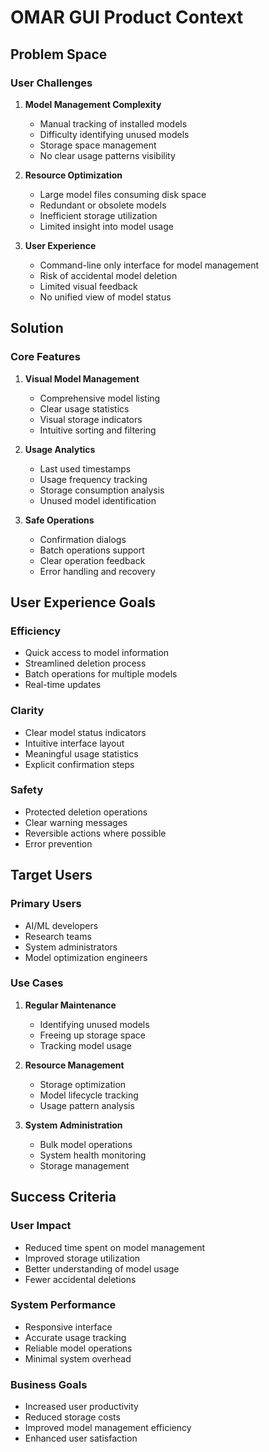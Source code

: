 # OMAR GUI Product Context

## Problem Space

### User Challenges

1. **Model Management Complexity**
    - Manual tracking of installed models
    - Difficulty identifying unused models
    - Storage space management
    - No clear usage patterns visibility

2. **Resource Optimization**
    - Large model files consuming disk space
    - Redundant or obsolete models
    - Inefficient storage utilization
    - Limited insight into model usage

3. **User Experience**
    - Command-line only interface for model management
    - Risk of accidental model deletion
    - Limited visual feedback
    - No unified view of model status

## Solution

### Core Features

1. **Visual Model Management**
    - Comprehensive model listing
    - Clear usage statistics
    - Visual storage indicators
    - Intuitive sorting and filtering

2. **Usage Analytics**
    - Last used timestamps
    - Usage frequency tracking
    - Storage consumption analysis
    - Unused model identification

3. **Safe Operations**
    - Confirmation dialogs
    - Batch operations support
    - Clear operation feedback
    - Error handling and recovery

## User Experience Goals

### Efficiency

- Quick access to model information
- Streamlined deletion process
- Batch operations for multiple models
- Real-time updates

### Clarity

- Clear model status indicators
- Intuitive interface layout
- Meaningful usage statistics
- Explicit confirmation steps

### Safety

- Protected deletion operations
- Clear warning messages
- Reversible actions where possible
- Error prevention

## Target Users

### Primary Users

- AI/ML developers
- Research teams
- System administrators
- Model optimization engineers

### Use Cases

1. **Regular Maintenance**
    - Identifying unused models
    - Freeing up storage space
    - Tracking model usage

2. **Resource Management**
    - Storage optimization
    - Model lifecycle tracking
    - Usage pattern analysis

3. **System Administration**
    - Bulk model operations
    - System health monitoring
    - Storage management

## Success Criteria

### User Impact

- Reduced time spent on model management
- Improved storage utilization
- Better understanding of model usage
- Fewer accidental deletions

### System Performance

- Responsive interface
- Accurate usage tracking
- Reliable model operations
- Minimal system overhead

### Business Goals

- Increased user productivity
- Reduced storage costs
- Improved model management efficiency
- Enhanced user satisfaction
